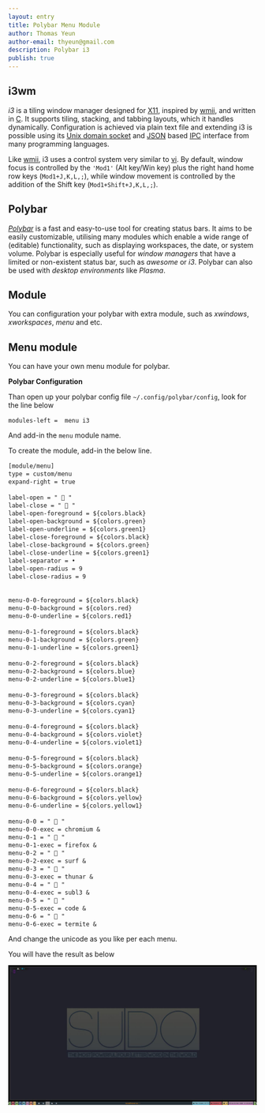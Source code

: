 ```yaml
---
layout: entry
title: Polybar Menu Module
author: Thomas Yeun
author-email: thyeun@gmail.com
description: Polybar i3
publish: true
---
```



## i3wm

*i3* is a tiling window manager designed for [X11](https://en.wikipedia.org/wiki/X_Window_System), inspired by [wmii](https://en.wikipedia.org/wiki/Tiling_window_manager#X-tile-anchor), and written in [C](https://en.wikipedia.org/wiki/C_(programming_language)). It supports tiling, stacking, and tabbing layouts, which it handles dynamically. Configuration is achieved via plain text file and extending i3 is possible using its [Unix domain socket](https://en.wikipedia.org/wiki/Unix_domain_socket) and [JSON](https://en.wikipedia.org/wiki/JSON) based [IPC](https://en.wikipedia.org/wiki/Inter-process_communication) interface from many programming languages.

Like [wmii](https://en.wikipedia.org/wiki/Tiling_window_manager#X-tile-anchor), i3 uses a control system very similar to [vi](https://en.wikipedia.org/wiki/Vi). By default, window focus is controlled by the `'Mod1'` (Alt key/Win key) plus the right hand home row keys (`Mod1+J,K,L,;`), while window movement is controlled by the addition of the Shift key (`Mod1+Shift+J,K,L,;`).

## Polybar

*[Polybar](https://github.com/polybar/polybar)* is a fast and easy-to-use tool for creating status bars. It aims to be easily customizable, utilising many modules which enable a wide range of (editable) functionality, such as displaying workspaces, the date, or system volume. Polybar is especially useful for *window managers* that have a limited or non-existent status bar, such as *awesome* or *i3*. Polybar can also be used with *desktop environments* like *Plasma*.

## Module

You can configuration your polybar with extra module, such as *xwindows*, *xworkspaces*, *menu* and etc.

## Menu module

You can have your own menu module for polybar.

**Polybar Configuration**

Than open up your polybar config file `~/.config/polybar/config`, look for the line below

<pre><code>modules-left =  menu i3
</code></pre>

And add-in the `menu` module name.

To create the module, add-in the below line.

<pre><code>[module/menu]
type = custom/menu
expand-right = true

label-open = "  "
label-close = "  "
label-open-foreground = ${colors.black}
label-open-background = ${colors.green}
label-open-underline = ${colors.green1}
label-close-foreground = ${colors.black}
label-close-background = ${colors.green}
label-close-underline = ${colors.green1}
label-separator = •
label-open-radius = 9
label-close-radius = 9


menu-0-0-foreground = ${colors.black}
menu-0-0-background = ${colors.red}
menu-0-0-underline = ${colors.red1}

menu-0-1-foreground = ${colors.black}
menu-0-1-background = ${colors.green}
menu-0-1-underline = ${colors.green1}

menu-0-2-foreground = ${colors.black}
menu-0-2-background = ${colors.blue}
menu-0-2-underline = ${colors.blue1}

menu-0-3-foreground = ${colors.black}
menu-0-3-background = ${colors.cyan}
menu-0-3-underline = ${colors.cyan1}

menu-0-4-foreground = ${colors.black}
menu-0-4-background = ${colors.violet}
menu-0-4-underline = ${colors.violet1}

menu-0-5-foreground = ${colors.black}
menu-0-5-background = ${colors.orange}
menu-0-5-underline = ${colors.orange1}

menu-0-6-foreground = ${colors.black}
menu-0-6-background = ${colors.yellow}
menu-0-6-underline = ${colors.yellow1}

menu-0-0 = "  "
menu-0-0-exec = chromium &
menu-0-1 = "  "
menu-0-1-exec = firefox &
menu-0-2 = "  "
menu-0-2-exec = surf &
menu-0-3 = "  "
menu-0-3-exec = thunar &
menu-0-4 = "  "
menu-0-4-exec = subl3 &
menu-0-5 = "  "
menu-0-5-exec = code &
menu-0-6 = "  "
menu-0-6-exec = termite &
</code></pre>

And change the unicode as you like per each menu.

You will have the result as below

<img src="/images/2020-03-01/polybar-menu.jpg" style="margin: 0 auto; width: 688px;" />

